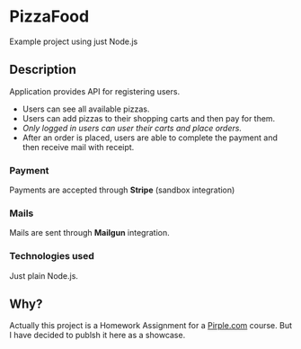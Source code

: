 # PizzaFood

Example project using just Node.js

## Description

Application provides API for registering users.

- Users can see all available pizzas.
- Users can add pizzas to their shopping carts and then pay for them.
- _Only logged in users can user their carts and place orders._
- After an order is placed, users are able to complete the payment and then receive mail with receipt.

### Payment

Payments are accepted through **Stripe** (sandbox integration)

### Mails

Mails are sent through **Mailgun** integration.

### Technologies used

Just plain Node.js.

## Why?

Actually this project is a Homework Assignment for a [Pirple.com](https://pirple.com) course.
But I have decided to publsh it here as a showcase.

